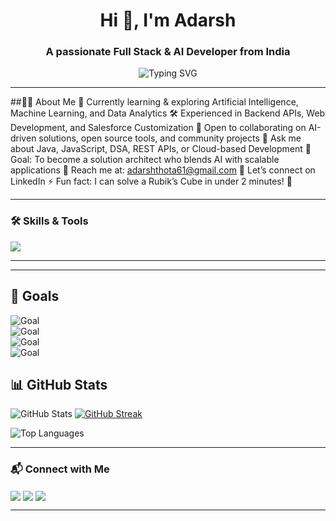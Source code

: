 <h1 align="center">Hi 👋, I'm Adarsh</h1>
<h3 align="center">A passionate Full Stack & AI Developer from India</h3>

<p align="center">
  <img src="https://readme-typing-svg.herokuapp.com?font=Fira+Code&size=25&duration=4000&pause=1000&color=00CFFF&center=true&vCenter=true&width=600&lines=Full+Stack+Developer;AI+Enthusiast;Open+Source+Contributor" alt="Typing SVG" />
</p>


---

##👨‍💻 About Me
🌱 Currently learning & exploring Artificial Intelligence, Machine Learning, and Data Analytics
🛠️ Experienced in Backend APIs, Web Development, and Salesforce Customization
👯 Open to collaborating on AI-driven solutions, open source tools, and community projects
💬 Ask me about Java, JavaScript, DSA, REST APIs, or Cloud-based Development
🎯 Goal: To become a solution architect who blends AI with scalable applications
📧 Reach me at: adarshthota61@gmail.com
🔗 Let’s connect on LinkedIn
⚡ Fun fact: I can solve a Rubik’s Cube in under 2 minutes! 🧩

---

### 🛠 Skills & Tools
<p align="left"> 
<img src="https://skillicons.dev/icons?i=html,css,js,react,nodejs,express,mongodb,java,python,c,cpp,git,github,aws,mysql,postgres,vscode,figma" />
</p>

---

---

## 🎯 Goals  

![Goal](https://img.shields.io/badge/GOAL-Becoming%20a%20Full--Stack%20Developer-blue)  
![Goal](https://img.shields.io/badge/GOAL-Contribute%20to%20Open%20Source-brightgreen)  
![Goal](https://img.shields.io/badge/GOAL-Learn%20Machine%20Learning-orange)  
![Goal](https://img.shields.io/badge/GOAL-Explore%20Cloud%20Computing-purple)  

## 📊 GitHub Stats  

![GitHub Stats](https://github-readme-stats.vercel.app/api?username=Thotaadarsh&show_icons=true&theme=radical)  [![GitHub Streak](https://github-readme-streak-stats.herokuapp.com/?user=Thotaadarsh&theme=radical)](https://git.io/streak-stats)
 

![Top Languages](https://github-readme-stats.vercel.app/api/top-langs/?username=Thotaadarsh&layout=compact&theme=radical)  




---

### 📬 Connect with Me
<p align="left">
  <a href="https://www.linkedin.com/in/your-linkedin/" target="blank"><img align="center" src="https://skillicons.dev/icons?i=linkedin" /></a>
  <a href="mailto:your_email@gmail.com" target="blank"><img align="center" src="https://skillicons.dev/icons?i=gmail" /></a>
  <a href="https://github.com/YOURUSERNAME" target="blank"><img align="center" src="https://skillicons.dev/icons?i=github" /></a>
</p>

---


